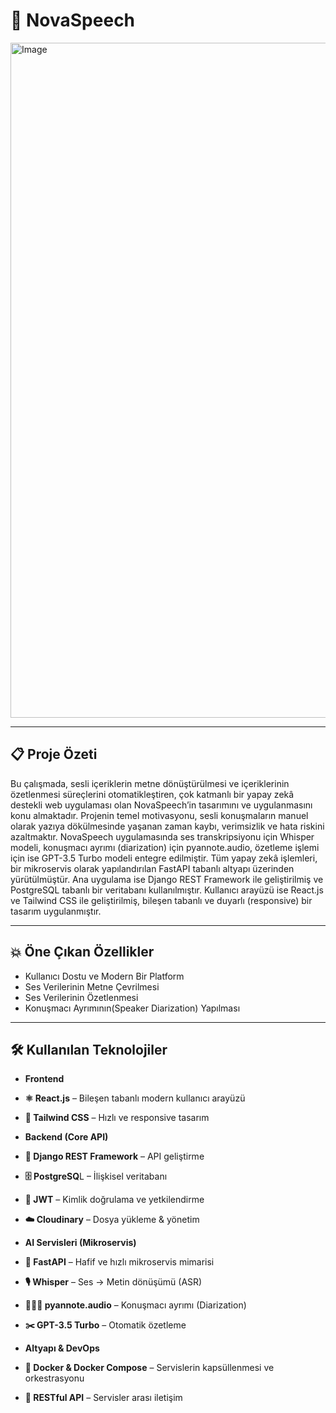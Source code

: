 # 🎵 NovaSpeech 

<img width="1920" height="1080" alt="Image" src="https://github.com/user-attachments/assets/6c521c55-9350-4c85-bf95-fbc3bf4049fa" />

---

## 📋 Proje Özeti

Bu çalışmada, sesli içeriklerin metne dönüştürülmesi ve içeriklerinin özetlenmesi süreçlerini otomatikleştiren, çok katmanlı bir yapay zekâ destekli web uygulaması olan NovaSpeech’in tasarımını ve uygulanmasını konu almaktadır. Projenin temel motivasyonu, sesli konuşmaların manuel olarak yazıya dökülmesinde yaşanan zaman kaybı, verimsizlik ve hata riskini azaltmaktır.
NovaSpeech uygulamasında ses transkripsiyonu için Whisper modeli, konuşmacı ayrımı (diarization) için pyannote.audio, özetleme işlemi için ise GPT-3.5 Turbo modeli entegre edilmiştir. Tüm yapay zekâ işlemleri, bir mikroservis olarak yapılandırılan FastAPI tabanlı altyapı üzerinden yürütülmüştür. Ana uygulama ise Django REST Framework ile geliştirilmiş ve PostgreSQL tabanlı bir veritabanı kullanılmıştır. Kullanıcı arayüzü ise React.js ve Tailwind CSS ile geliştirilmiş, bileşen tabanlı ve duyarlı (responsive) bir tasarım uygulanmıştır.

 ---

## 💥 Öne Çıkan Özellikler

- Kullanıcı Dostu ve Modern Bir Platform 
- Ses Verilerinin Metne Çevrilmesi
- Ses Verilerinin Özetlenmesi
- Konuşmacı Ayrımının(Speaker Diarization) Yapılması

---

## 🛠️ Kullanılan Teknolojiler

- **Frontend**

- **⚛️ React.js** – Bileşen tabanlı modern kullanıcı arayüzü

- **🎨 Tailwind CSS** – Hızlı ve responsive tasarım

- **Backend (Core API)**

- **🐍 Django REST Framework** – API geliştirme

- **🗄️ PostgreSQ**L – İlişkisel veritabanı

- **🔐 JWT** – Kimlik doğrulama ve yetkilendirme

- **☁️ Cloudinary** – Dosya yükleme & yönetim

- **AI Servisleri (Mikroservis)**

- **🐍 FastAPI** – Hafif ve hızlı mikroservis mimarisi

- **🎙️ Whisper** – Ses → Metin dönüşümü (ASR)

- **🧑‍🤝‍🧑 pyannote.audio** – Konuşmacı ayrımı (Diarization)

- **✂️ GPT-3.5 Turbo** – Otomatik özetleme

- **Altyapı & DevOps**

- **🐳 Docker & Docker Compose** – Servislerin kapsüllenmesi ve orkestrasyonu

- **🔄 RESTful API** – Servisler arası iletişim



